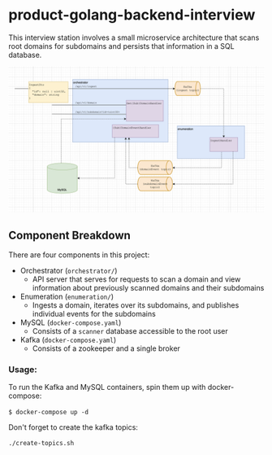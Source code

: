 # product-golang-backend-interview

This interview station involves a small microservice architecture that scans root domains for subdomains and persists that information in a SQL database.

![Microservice Documentation](microservice_documentation.png "Microservice Documentation")

## Component Breakdown

There are four components in this project:
 - Orchestrator (`orchestrator/`)
   - API server that serves for requests to scan a domain and view information about previously scanned domains and their subdomains
 - Enumeration (`enumeration/`)
   - Ingests a domain, iterates over its subdomains, and publishes individual events for the subdomains
 - MySQL (`docker-compose.yaml`)
   - Consists of a `scanner` database accessible to the root user
 - Kafka (`docker-compose.yaml`)
    - Consists of a zookeeper and a single broker

### Usage:
To run the Kafka and MySQL containers, spin them up with docker-compose:

```$ docker-compose up -d```

Don't forget to create the kafka topics:
```
./create-topics.sh
```